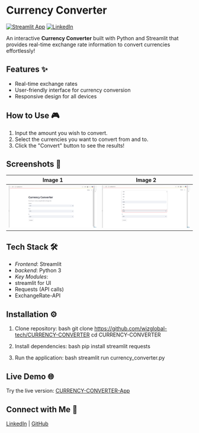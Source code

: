# Currency Converter

[![Streamlit App](https://static.streamlit.io/badges/streamlit_badge_black_white.svg)](https://currency-converter-cc.streamlit.app/)
[![LinkedIn](https://img.shields.io/badge/LinkedIn-Post-blue)](https://www.linkedin.com/posts/wisdom-douglas_python-streamlit-webapp-activity-7348800058995220481-5zxa?utm_source=share&utm_medium=member_desktop&rcm=ACoAAFHEifEBXd66QbKca3n-0IoGRbXlbVjZPYo)

An interactive **Currency Converter** built with Python and Streamlit that provides real-time exchange rate information to convert currencies effortlessly!


## Features ✨
- Real-time exchange rates
- User-friendly interface for currency conversion
- Responsive design for all devices

## How to Use 🎮
1. Input the amount you wish to convert.
2. Select the currencies you want to convert from and to.
3. Click the "Convert" button to see the results!


## Screenshots 📸
| Image 1 | Image 2 |
|------------------|----------------|
| ![Enter Amount](screenshots/image1.png) | ![Convert Currency](screenshots/image2.png) |

## Tech Stack 🛠
- *Frontend*: Streamlit
- *backend*: Python 3
- *Key Modules*: 
- streamlit for UI
- Requests (API calls)
- ExchangeRate-API

## Installation ⚙
1. Clone repository:
bash
git clone https://github.com/wizglobal-tech/CURRENCY-CONVERTER
cd CURRENCY-CONVERTER

3. Install dependencies:
bash
pip install streamlit requests


4. Run the application:
bash
streamlit run currency_converter.py


## Live Demo 🌐
Try the live version: [CURRENCY-CONVERTER-App](https://currency-converter-cc.streamlit.app/)

## Connect with Me 👋
[LinkedIn](https://www.linkedin.com/in/wisdom-douglas/) | 
[GitHub](https://github.com/wizglobal-tech)
